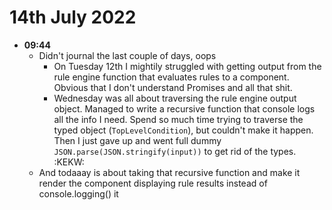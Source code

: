 # 14th July 2022

- **09:44**
  - Didn't journal the last couple of days, oops
    - On Tuesday 12th I mightily struggled with getting output from the rule engine function that evaluates rules to a component. Obvious that I don't understand Promises and all that shit.
    - Wednesday was all about traversing the rule engine output object. Managed to write a recursive function that console logs all the info I need. Spend so much time trying to traverse the typed object (`TopLevelCondition`), but couldn't make it happen. Then I just gave up and went full dummy `JSON.parse(JSON.stringify(input))` to get rid of the types. :KEKW:
  - And todaaay is about taking that recursive function and make it render the component displaying rule results instead of console.logging() it
